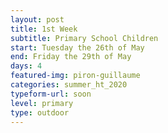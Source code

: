 ```yaml
---
layout: post
title: 1st Week
subtitle: Primary School Children
start: Tuesday the 26th of May
end: Friday the 29th of May
days: 4
featured-img: piron-guillaume
categories: summer_ht_2020
typeform-url: soon
level: primary
type: outdoor
---
```

